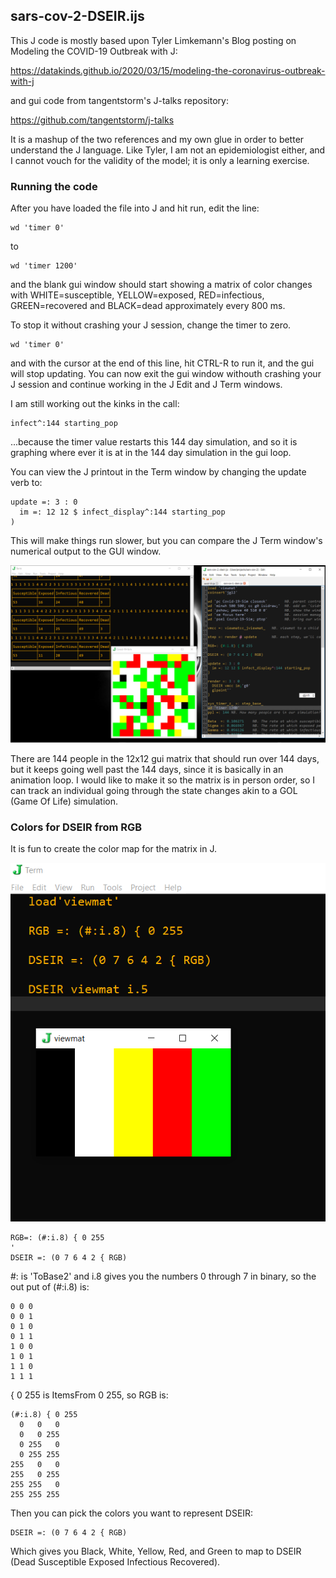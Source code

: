 




## sars-cov-2-DSEIR.ijs

This J code is mostly based upon Tyler Limkemann's Blog posting on Modeling the COVID-19 Outbreak with J:

https://datakinds.github.io/2020/03/15/modeling-the-coronavirus-outbreak-with-j

and gui code from tangentstorm's J-talks repository:

https://github.com/tangentstorm/j-talks

It is a mashup of the two references and my own glue in order to better understand the J language.
Like Tyler, I am not an epidemiologist either, and I cannot vouch for the validity of the model; it is only a learning exercise.

### Running the code

After you have loaded the file into J and hit run, edit the line:

```
wd 'timer 0'
```

to 

```
wd 'timer 1200'
```

and the blank gui window should start showing a matrix of color changes with WHITE=susceptible, YELLOW=exposed, RED=infectious, GREEN=recovered and BLACK=dead approximately every 800 ms.

To stop it without crashing your J session, change the timer to zero.

```
wd 'timer 0'
```

and with the cursor at the end of this line, hit CTRL-R to run it, and the gui will stop updating. You can now exit the gui window withouth crashing your J session and continue working in the J Edit and J Term windows.

I am still working out the kinks in the call:

```
infect^:144 starting_pop
```

...because the timer value restarts this 144 day simulation, and so it is graphing where ever it is at in the 144 day simulation in the gui loop.

You can view the J printout in the Term window by changing the update verb to:

```
update =: 3 : 0
  im =: 12 12 $ infect_display^:144 starting_pop
)
```

This will make things run slower, but you can compare the J Term  window's numerical output to the GUI window.

![J_Term_Output](SimRun-with-Term-output.png)

There are 144 people in the 12x12 gui matrix that should run over 144 days, but it keeps going well past the 144 days, since it is basically in an animation loop.
I would like to make it so the matrix is in person order, so I can track an individual going through the state changes akin to a GOL (Game Of Life) simulation.

### Colors for DSEIR from RGB

It is fun to create the color map for the matrix in J.

![DSEIR_from_RGB](Colors_for_DSEIR.png)

```
RGB=: (#:i.8) { 0 255
'
DSEIR =: (0 7 6 4 2 { RGB)
```
#:  is 'ToBase2' and i.8 gives you the numbers 0 through 7 in binary, so the out put of (#:i.8) is:

```
0 0 0
0 0 1
0 1 0
0 1 1
1 0 0
1 0 1
1 1 0
1 1 1
```

{ 0 255  is ItemsFrom 0 255, so RGB is:

```
(#:i.8) { 0 255
  0   0   0
  0   0 255
  0 255   0
  0 255 255
255   0   0
255   0 255
255 255   0
255 255 255
```

Then you can pick the colors you want to represent DSEIR:

```
DSEIR =: (0 7 6 4 2 { RGB)
```

Which gives you Black, White, Yellow, Red, and Green to map to DSEIR (Dead Susceptible Exposed Infectious Recovered).

